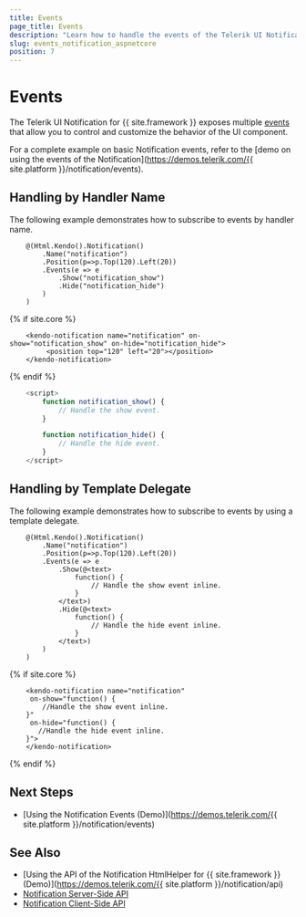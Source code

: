 ```yaml
---
title: Events
page_title: Events
description: "Learn how to handle the events of the Telerik UI Notification component for {{ site.framework }}."
slug: events_notification_aspnetcore
position: 7
---
```




# Events

The Telerik UI Notification for {{ site.framework }} exposes multiple [events](/api/Kendo.Mvc.UI.Fluent/NotificationEventBuilder) that allow you to control and customize the behavior of the UI component.

For a complete example on basic Notification events, refer to the [demo on using the events of the Notification](https://demos.telerik.com/{{ site.platform }}/notification/events).

## Handling by Handler Name

The following example demonstrates how to subscribe to events by handler name.

```HtmlHelper
    @(Html.Kendo().Notification()
        .Name("notification")
        .Position(p=>p.Top(120).Left(20))
        .Events(e => e
            .Show("notification_show")
            .Hide("notification_hide")
        )
    )
```
{% if site.core %}
```TagHelper
    <kendo-notification name="notification" on-show="notification_show" on-hide="notification_hide">
         <position top="120" left="20"></position>
    </kendo-notification>
```
{% endif %}
```JavaScript
    <script>
        function notification_show() {
            // Handle the show event.
        }

        function notification_hide() {
            // Handle the hide event.
        }
    </script>

```

## Handling by Template Delegate

The following example demonstrates how to subscribe to events by using a template delegate.

```HtmlHelper
    @(Html.Kendo().Notification()
        .Name("notification")
        .Position(p=>p.Top(120).Left(20))
        .Events(e => e
            .Show(@<text>
                function() {
                    // Handle the show event inline.
                }
            </text>)
            .Hide(@<text>
                function() {
                    // Handle the hide event inline.
                }
            </text>)
        )
    )
```
{% if site.core %}
```TagHelper
    <kendo-notification name="notification"
     on-show="function() {
        //Handle the show event inline.
    }"
     on-hide="function() {
       //Handle the hide event inline.
    }">
    </kendo-notification>
```
{% endif %}

## Next Steps

* [Using the Notification Events (Demo)](https://demos.telerik.com/{{ site.platform }}/notification/events)

## See Also

* [Using the API of the Notification HtmlHelper for {{ site.framework }} (Demo)](https://demos.telerik.com/{{ site.platform }}/notification/api)
* [Notification Server-Side API](/api/notification)
* [Notification Client-Side API](https://docs.telerik.com/kendo-ui/api/javascript/ui/notification)

